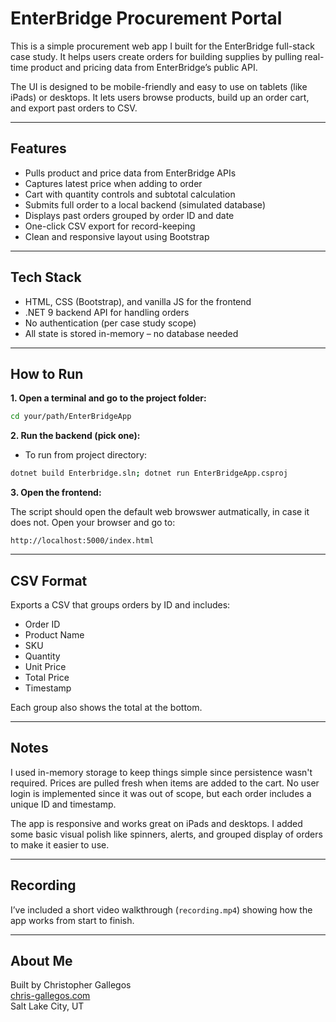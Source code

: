 # EnterBridge Procurement Portal

This is a simple procurement web app I built for the EnterBridge full-stack case study. It helps users create orders for building supplies by pulling real-time product and pricing data from EnterBridge’s public API.

The UI is designed to be mobile-friendly and easy to use on tablets (like iPads) or desktops. It lets users browse products, build up an order cart, and export past orders to CSV.

---

## Features

- Pulls product and price data from EnterBridge APIs
- Captures latest price when adding to order
- Cart with quantity controls and subtotal calculation
- Submits full order to a local backend (simulated database)
- Displays past orders grouped by order ID and date
- One-click CSV export for record-keeping
- Clean and responsive layout using Bootstrap

---

## Tech Stack

- HTML, CSS (Bootstrap), and vanilla JS for the frontend
- .NET 9 backend API for handling orders
- No authentication (per case study scope)
- All state is stored in-memory – no database needed

---

## How to Run

**1. Open a terminal and go to the project folder:**

```bash
cd your/path/EnterBridgeApp
```

**2. Run the backend (pick one):**

- To run from project directory:

```bash
dotnet build Enterbridge.sln; dotnet run EnterBridgeApp.csproj
```

**3. Open the frontend:**

The script should open the default web browswer autmatically, in case it does not. Open your browser and go to:

```
http://localhost:5000/index.html
```
---

## CSV Format

Exports a CSV that groups orders by ID and includes:

- Order ID
- Product Name
- SKU
- Quantity
- Unit Price
- Total Price
- Timestamp

Each group also shows the total at the bottom.

---

## Notes

I used in-memory storage to keep things simple since persistence wasn't required. Prices are pulled fresh when items are added to the cart. No user login is implemented since it was out of scope, but each order includes a unique ID and timestamp.

The app is responsive and works great on iPads and desktops. I added some basic visual polish like spinners, alerts, and grouped display of orders to make it easier to use.

---

## Recording

I’ve included a short video walkthrough (`recording.mp4`) showing how the app works from start to finish.

---

## About Me

Built by Christopher Gallegos  
[chris-gallegos.com](https://portfolio-website-chgallegos.herokuapp.com/)  
Salt Lake City, UT
